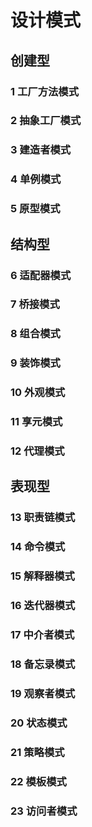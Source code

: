 # 设计模式
## 创建型
### 1 工厂方法模式
### 2 抽象工厂模式
### 3 建造者模式
### 4 单例模式
### 5 原型模式
## 结构型
### 6 适配器模式
### 7 桥接模式
### 8 组合模式
### 9 装饰模式
### 10 外观模式
### 11 享元模式
### 12 代理模式
## 表现型
### 13 职责链模式
### 14 命令模式
### 15 解释器模式
### 16 迭代器模式
### 17 中介者模式
### 18 备忘录模式
### 19 观察者模式
### 20 状态模式
### 21 策略模式
### 22 模板模式
### 23 访问者模式
